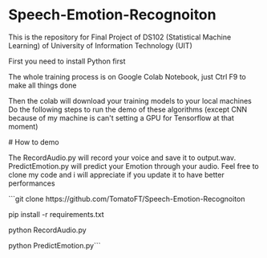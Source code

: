 # Speech-Emotion-Recognoiton
This is the repository for Final Project of DS102 (Statistical Machine Learning) of University of Information Technology (UIT)
<p>First you need to install Python first</p>
<p>The whole training process is on Google Colab Notebook, just Ctrl F9 to make all things done</p>
<p>Then the colab will download your training models to your local machines
Do the following steps to run the demo of these algorithms (except CNN because of my machine is can't setting a GPU for Tensorflow at that moment) </p>
# How to demo
<p>
The RecordAudio.py will record your voice and save it to output.wav. PredictEmotion.py will predict your Emotion through your audio.
Feel free to clone my code and i will appreciate if you update it to have better performances</p>
```git clone https://github.com/TomatoFT/Speech-Emotion-Recognoiton

pip install -r requirements.txt

python RecordAudio.py

python PredictEmotion.py```



